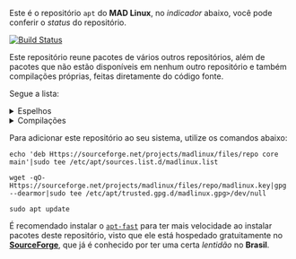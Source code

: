 Este é o repositório `apt` do **MAD Linux**, no _indicador_ abaixo, você pode conferir o _status_ do repositório.

[![Build Status](https://img.shields.io/endpoint.svg?url=https%3A%2F%2Factions-badge.atrox.dev%2Fmyawesomedistro%2Fmadrepo%2Fbadge%3Fref%3Dmain&style=for-the-badge&label=MAD%20Repo)](https://actions-badge.atrox.dev/myawesomedistro/madrepo/goto?ref=main)

Este repositório reune pacotes de vários outros repositórios, além de pacotes que não estão disponíveis em nenhum outro repositório e também compilações próprias, feitas diretamente do código fonte.

Segue a lista:
<details>
  <summary>Espelhos</summary>

Alva (GitHub)

Ao (GitHub)

AppCenter (elementary OS)

App Grid (PPA)

AppImageLauncher (GitHub)

Apple Music (GitHub)

Apt-fast (PPA)

Asar UI (GitHub)

Atom (Http)

Bat (GitHub)

Bomi (PPA)

Caprine (GitHub)

Cawbird (OBS)

Crown translate (GitHub)

DeltaChat (Http)

Discord (Http)

DockbarX (PPA)

Docker (Apt)

Dolibarr (SourceForge)

Draw.io (GitHub)

duf (GitHub)

Duplicati (GitHub)

Edge (Apt)

Etcher (GitHub)

Figma (GitHub)

Flat-remix (PPA)

Font Manager (PPA)

Fonts Emojione (Ubuntu Focal)

FreeTube (GitHub)

GameHub (GitHub)

gg (Apt)

ghostwriter (PPA)

Giara (PPA)

GitKraken (Http)

GitHub Desktop (GitHub)

Gitify (GitHub)

GNOME ALSA mixer (Debian Stretch)

graSSHopper (Http)

Guilded (Http)

Haguichi (PPA)

Hardcode-tray (OBS)

Heroic/Legendary (GitHub)

Hyper (Http)

Hypnotix (GitHub)

Jellyfin (Apt)

Jetbrains (Apt)

Jitsi Meet (GitHub)

KDiskMark (GitHub)

Komorebi (GitHub)

KXStudio (Apt) (PPA)

LazPaint (GitHub)

LightZone (PPA)

Linux Firmware (Apt)

Local (Http)

LSD (GitHub)

Mailspring (GitHub)

Mark Text (GitHub)

MEGAsync (Debian Buster deps)

MellowPlayer (OBS)

Meteo (PPA)

Min (GitHub)

Minio (Http)

MySQL (Apt)

Natron (PPA)

NoMachine (Http)

OneDriver (PPA)

OnlyOffice (Apt)

Papirus (PPA)

Pb-for-desktop (GitHub)

PDFsam (GitHub)

Persepolis (PPA)

PipeWire (PPA)

Portmaster (Http)

PPA-Purge (Apt)

QOwnNotes (PPA)

Quill (Http)

qView (PPA)

RClone (Http)

RCloneTray (GitHub)

RStudio (Http)

Scrcpy GUI (GitHub)

Send Anywhere (Http)

Signal (Apt)

Simplenote (GitHub)

Skype (Http)

Sleek (GitHub)

SonoBus (Apt)

SpeedTest (Apt)

Steam (Http)

Stremio (Http)

superProductivity (GitHub)

Syncthing (Apt)

SysMonTask (GitHub)

Tartube (GitHub)

Teams (Apt)

TeamViewer (Http)

ToneLib Zoom (Http)

Touchégg (GitHub)

Ubuntu Make (PPA)

Ulauncher (GitHub)

UNetbootin (PPA)

Visual Studio Code (Apt)

Vivaldi (Http)

VSCodium (GitHub)

Whale (GitHub)

WINE (Apt)

xemu (PPA)

YouTube TV Desktop (GitHub)

ZeroTier (Apt)

Zoom (Http)

</details>
<details>
  <summary>Compilações</summary>

[Advanced copy](Https://github.com/jarun/advcpmv)

[Ananicy](Https://github.com/Nefelim4ag/Ananicy)

[Apple iCloud](Https://www.addictivetips.com/ubuntu-linux-tips/use-icloud-on-linux/)

[Bashrun](Https://gitlab.com/myawesomedistro/bashrun)

[Bit](Https://github.com/chriswalz/bit)

[BSPWM](Https://github.com/j-james/bspwm-rounded-corners)

[Compton](Https://github.com/tryone144/compton)

[Fonts SNFS](Https://github.com/supermarin/YosemiteSanFranciscoFont)

[Gestures](Https://github.com/bulletmark/libinput-gestures)

[Go disk usage](Https://github.com/dundee/gdu)

[Google Docs](https://github.com/nativefier/nativefier/issues/831#issuecomment-786705198)

[LightDM webkit2 greeter](Https://github.com/Antergos/web-greeter/issues/) (OBS) (Repack) [Tema Glorious](Https://github.com/manilarome/lightdm-webkit2-theme-glorious)

[Linux notification center](Https://github.com/phuhl/linux_notification_center)

[MAD Welcome](Https://gitlab.com/myawesomedistro/madwelcome)

[Microsoft Office](https://swafox.com/msoffice-linux/)

[Obsidian](Https://github.com/obsidianmd/obsidian-releases) (GitHub) (Repack)

[Panther launcher](Https://gitlab.com/rastersoft/panther_launcher) (Http) (Repack)

[Picom](Https://github.com/jonaburg/picom)

[PowerKit](Https://github.com/rodlie/powerkit)

[Rambox](Https://github.com/ramboxapp/community-edition) (GitHub) (Repack)

[REAPER](Https://reaper.fm) (Http) (Repack)

[Rofi](Https://github.com/davatorium/rofi)

[Tela icon theme](Https://github.com/vinceliuice/Tela-icon-theme)

[Touché](Https://github.com/JoseExposito/touche)

[Warpinator](https://github.com/linuxmint/warpinator)

[XFCE4 panel profiles](Https://docs.xfce.org/apps/xfce4-panel-profiles/start) (Ubuntu focal) (Repack)

[yabridge](Https://github.com/robbert-vdh/yabridge)

[zentile](Https://github.com/blrsn/zentile)

</details>

Para adicionar este repositório ao seu sistema, utilize os comandos abaixo:
```
echo 'deb Https://sourceforge.net/projects/madlinux/files/repo core main'|sudo tee /etc/apt/sources.list.d/madlinux.list
```
```
wget -qO- Https://sourceforge.net/projects/madlinux/files/repo/madlinux.key|gpg --dearmor|sudo tee /etc/apt/trusted.gpg.d/madlinux.gpg>/dev/null
```
```
sudo apt update
```

É recomendado instalar o [`apt-fast`](Https://github.com/ilikenwf/apt-fast) para ter mais velocidade ao instalar pacotes deste repositório, visto que ele está hospedado gratuitamente no [**SourceForge**](Https://sourceforge.net), que já é conhecido por ter uma certa _lentidão_ no **Brasil**.